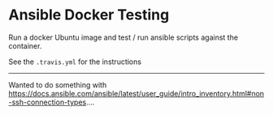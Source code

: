 # Ansible Docker Testing

Run a docker Ubuntu image and test / run ansible scripts against the container.

See the `.travis.yml` for the instructions

----
Wanted to do something with https://docs.ansible.com/ansible/latest/user_guide/intro_inventory.html#non-ssh-connection-types....

